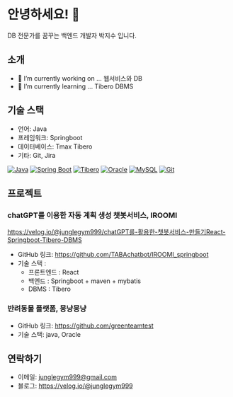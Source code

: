 
<!--
**junglegym999/junglegym999** is a ✨ _special_ ✨ repository because its `README.md` (this file) appears on your GitHub profile.

Here are some ideas to get you started:

- 🔭 I’m currently working on ...
- 🌱 I’m currently learning ...
- 👯 I’m looking to collaborate on ...
- 🤔 I’m looking for help with ...
- 💬 Ask me about ...
- 📫 How to reach me: ...
- 😄 Pronouns: ...
- ⚡ Fun fact: ...
-->


# 안녕하세요! 👋 
DB 전문가를 꿈꾸는 백엔드 개발자 박지수 입니다.

## 소개

- 🔭 I’m currently working on ... 웹서비스와 DB
- 🌱 I’m currently learning ... Tibero DBMS


## 기술 스택

- 언어: Java
- 프레임워크: Springboot
- 데이터베이스: Tmax Tibero
- 기타: Git, Jira

[![Java](https://img.shields.io/badge/Java-%23ED8B00.svg?style=flat&logo=java&logoColor=white)](https://www.java.com)
[![Spring Boot](https://img.shields.io/badge/Spring%20Boot-%236DB33F.svg?style=flat&logo=spring&logoColor=white)](https://spring.io/projects/spring-boot)
[![Tibero](https://img.shields.io/badge/Tibero-%230099FF.svg?style=flat&logo=tibero&logoColor=white)](https://www.tmaxsoft.com/products/tibero)
[![Oracle](https://img.shields.io/badge/Oracle-%23F80000.svg?style=flat&logo=oracle&logoColor=white)](https://www.oracle.com)
[![MySQL](https://img.shields.io/badge/MySQL-%234479A1.svg?style=flat&logo=mysql&logoColor=white)](https://www.mysql.com)
[![Git](https://img.shields.io/badge/Git-%23F05032.svg?style=flat&logo=git&logoColor=white)](https://git-scm.com)

## 프로젝트

### chatGPT를 이용한 자동 계획 생성 챗봇서비스, IROOMI

https://velog.io/@junglegym999/chatGPT를-활용한-챗봇서비스-만들기React-Springboot-Tibero-DBMS

- GitHub 링크: https://github.com/TABAchatbot/IROOMI_springboot
- 기술 스택 :
  - 프론트엔드 : React
  - 백엔드 : Springboot + maven + mybatis
  - DBMS : Tibero


### 반려동물 플랫폼, 뭉냥뭉냥

- GitHub 링크: https://github.com/greenteamtest
- 기술 스택: java, Oracle

## 연락하기

- 이메일: junglegym999@gmail.com
- 블로그: https://velog.io/@junglegym999

